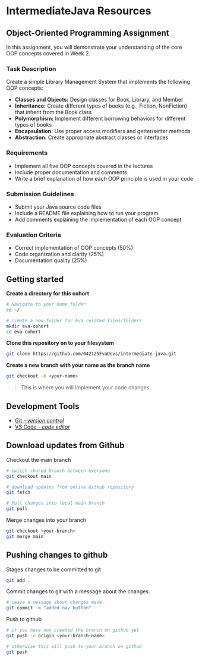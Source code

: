 # IntermediateJava Resources

## Object-Oriented Programming Assignment

In this assignment, you will demonstrate your understanding of the core OOP concepts covered in Week 2.

### Task Description

Create a simple Library Management System that implements the following OOP concepts:

- **Classes and Objects:** Design classes for Book, Library, and Member
- **Inheritance:** Create different types of books (e.g., Fiction, NonFiction) that inherit from the Book class
- **Polymorphism:** Implement different borrowing behaviors for different types of books
- **Encapsulation:** Use proper access modifiers and getter/setter methods
- **Abstraction:** Create appropriate abstract classes or interfaces

### Requirements

- Implement all five OOP concepts covered in the lectures
- Include proper documentation and comments
- Write a brief explanation of how each OOP principle is used in your code

### Submission Guidelines

- Submit your Java source code files
- Include a README file explaining how to run your program
- Add comments explaining the implementation of each OOP concept

### Evaluation Criteria

- Correct implementation of OOP concepts (50%)
- Code organization and clarity (25%)
- Documentation quality (25%)

## Getting started

**Create a directory for this cohort**

```bash
# Navigate to your home folder
cd ~/

# create a new folder for Eva related files/folders
mkdir eva-cohort
cd eva-cohort
```

**Clone this repository on to your filesystem**

```bash
git clone https://github.com/042125EvaDevs/intermediate-java.git
```


**Create a new branch with your name as the branch name**
```bash
git checkout -b <your-name>
```
> This is where you will implement your code changes

## Development Tools
- [Git - _version control_](https://git-scm.com/downloads)
- [VS Code - _code editor_](https://code.visualstudio.com/download)


## Download updates from Github

Checkout the main branch
```bash
# switch shared branch between everyone
git checkout main

# download updates from online Github repository
git fetch

# Pull changes into local main branch
git pull
```

Merge changes into your branch
```bash
git checkout <your-branch>
git merge main
```

## Pushing changes to github

Stages changes to be committed to git

```bash
git add .
```

Commit changes to git with a message about the changes.
```bash
# Leave a message about changes made
git commit -m "added nav button"
```

Push to github
```bash
# if you have not created the branch on github yet
git push -u origin <your-branch-name>

# otherwise this will push to your branch on github
git push
```
